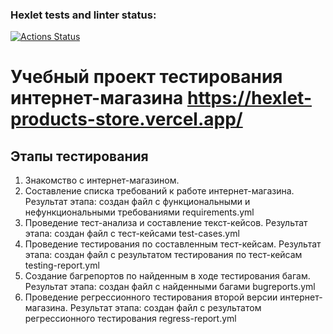 ### Hexlet tests and linter status:
[![Actions Status](https://github.com/Ja0nix/qa-engineer-project-84/actions/workflows/hexlet-check.yml/badge.svg)](https://github.com/Ja0nix/qa-engineer-project-84/actions)

Учебный проект тестирования интернет-магазина https://hexlet-products-store.vercel.app/
========================================================================================================================================================================


Этапы тестирования
----------------

1. Знакомство с интернет-магазином.
2. Составление списка требований к работе интернет-магазина. Результат этапа: создан файл с функциональными и нефункциональными требованиями requirements.yml
3. Проведение тест-анализа и составление текст-кейсов. Результат этапа: создан файл с тест-кейсами test-cases.yml
4. Проведение тестирования по составленным тест-кейсам. Результат этапа: создан файл с результатом тестирования по тест-кейсам testing-report.yml
5. Создание багрепортов по найденным в ходе тестирования багам. Результат этапа: создан файл с найденными багами bugreports.yml
6. Проведение регрессионного тестирования второй версии интернет-магазина. Результат этапа: создан файл с результатом регрессионного тестирования regress-report.yml